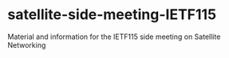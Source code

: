 # satellite-side-meeting-IETF115
Material and information for the IETF115 side meeting on Satellite Networking
